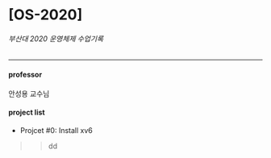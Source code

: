 # [OS-2020]
###### 부산대 2020 운영체제 수업기록
----
#### professor
안성용 교수님

#### project list   
- Projcet #0: Install xv6
>>dd
 
